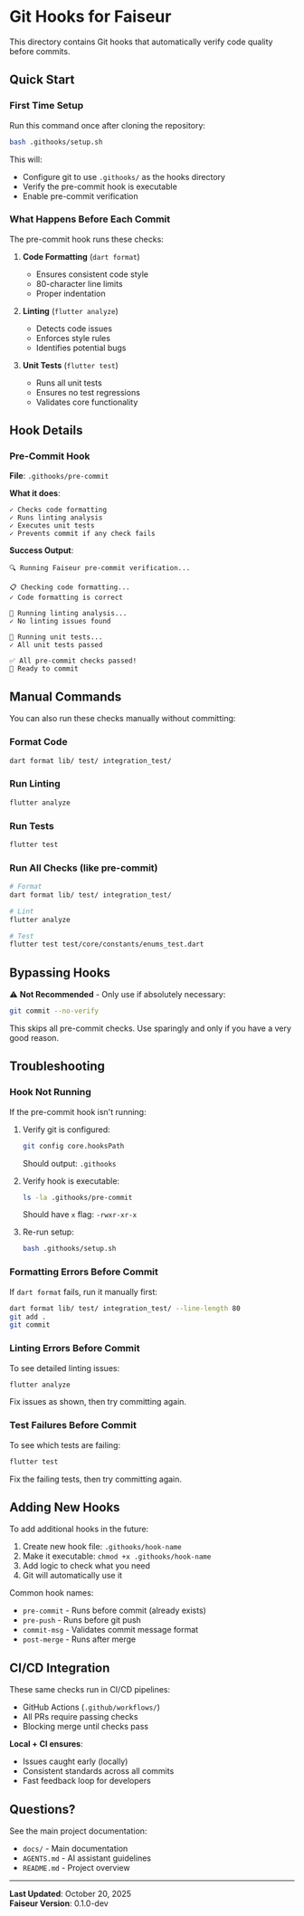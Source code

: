 # Git Hooks for Faiseur

This directory contains Git hooks that automatically verify code quality before commits.

## Quick Start

### First Time Setup

Run this command once after cloning the repository:

```bash
bash .githooks/setup.sh
```

This will:
- Configure git to use `.githooks/` as the hooks directory
- Verify the pre-commit hook is executable
- Enable pre-commit verification

### What Happens Before Each Commit

The pre-commit hook runs these checks:

1. **Code Formatting** (`dart format`)
   - Ensures consistent code style
   - 80-character line limits
   - Proper indentation

2. **Linting** (`flutter analyze`)
   - Detects code issues
   - Enforces style rules
   - Identifies potential bugs

3. **Unit Tests** (`flutter test`)
   - Runs all unit tests
   - Ensures no test regressions
   - Validates core functionality

## Hook Details

### Pre-Commit Hook

**File**: `.githooks/pre-commit`

**What it does**:
```
✓ Checks code formatting
✓ Runs linting analysis
✓ Executes unit tests
✓ Prevents commit if any check fails
```

**Success Output**:
```
🔍 Running Faiseur pre-commit verification...

📋 Checking code formatting...
✓ Code formatting is correct

🔎 Running linting analysis...
✓ No linting issues found

🧪 Running unit tests...
✓ All unit tests passed

✅ All pre-commit checks passed!
🚀 Ready to commit
```

## Manual Commands

You can also run these checks manually without committing:

### Format Code
```bash
dart format lib/ test/ integration_test/
```

### Run Linting
```bash
flutter analyze
```

### Run Tests
```bash
flutter test
```

### Run All Checks (like pre-commit)
```bash
# Format
dart format lib/ test/ integration_test/

# Lint
flutter analyze

# Test
flutter test test/core/constants/enums_test.dart
```

## Bypassing Hooks

⚠️ **Not Recommended** - Only use if absolutely necessary:

```bash
git commit --no-verify
```

This skips all pre-commit checks. Use sparingly and only if you have a very good reason.

## Troubleshooting

### Hook Not Running

If the pre-commit hook isn't running:

1. Verify git is configured:
   ```bash
   git config core.hooksPath
   ```
   Should output: `.githooks`

2. Verify hook is executable:
   ```bash
   ls -la .githooks/pre-commit
   ```
   Should have `x` flag: `-rwxr-xr-x`

3. Re-run setup:
   ```bash
   bash .githooks/setup.sh
   ```

### Formatting Errors Before Commit

If `dart format` fails, run it manually first:

```bash
dart format lib/ test/ integration_test/ --line-length 80
git add .
git commit
```

### Linting Errors Before Commit

To see detailed linting issues:

```bash
flutter analyze
```

Fix issues as shown, then try committing again.

### Test Failures Before Commit

To see which tests are failing:

```bash
flutter test
```

Fix the failing tests, then try committing again.

## Adding New Hooks

To add additional hooks in the future:

1. Create new hook file: `.githooks/hook-name`
2. Make it executable: `chmod +x .githooks/hook-name`
3. Add logic to check what you need
4. Git will automatically use it

Common hook names:
- `pre-commit` - Runs before commit (already exists)
- `pre-push` - Runs before git push
- `commit-msg` - Validates commit message format
- `post-merge` - Runs after merge

## CI/CD Integration

These same checks run in CI/CD pipelines:
- GitHub Actions (`.github/workflows/`)
- All PRs require passing checks
- Blocking merge until checks pass

**Local + CI ensures**:
- Issues caught early (locally)
- Consistent standards across all commits
- Fast feedback loop for developers

## Questions?

See the main project documentation:
- `docs/` - Main documentation
- `AGENTS.md` - AI assistant guidelines
- `README.md` - Project overview

---

**Last Updated**: October 20, 2025  
**Faiseur Version**: 0.1.0-dev
